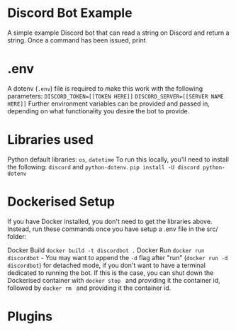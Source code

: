 # Discord Bot Example
A simple example Discord bot that can read a string on Discord and return a string.
Once a command has been issued, print 

# .env
A dotenv (`.env`) file is required to make this work with the following parameters:
`DISCORD_TOKEN=[[TOKEN HERE]]`
`DISCORD_SERVER=[[SERVER NAME HERE]]`
Further environment variables can be provided and passed in, depending on what functionality you desire the bot to provide.

# Libraries used
Python default libraries: `os`, `datetime`
To run this locally, you'll need to install the following: `discord` and `python-dotenv`.
`pip install -U discord python-dotenv`

# Dockerised Setup
If you have Docker installed, you don't need to get the libraries above. Instead, run these commands once you have setup a .env file in the src/ folder:

Docker Build
`docker build -t discordbot .`
Docker Run
`docker run discordbot` - You may want to append the `-d` flag after "run" (`docker run -d discordbot`) for detached mode, if you don't want to have a terminal dedicated to running the bot. If this is the case, you can shut down the Dockerised container with `docker stop ` and providing it the container id, followed by `docker rm ` and providing it the container id.

# Plugins
